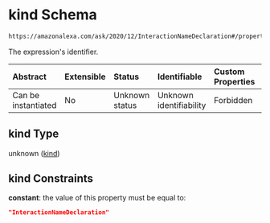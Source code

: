 # kind Schema

```txt
https://amazonalexa.com/ask/2020/12/InteractionNameDeclaration#/properties/kind
```

The expression's identifier.

| Abstract            | Extensible | Status         | Identifiable            | Custom Properties | Additional Properties | Access Restrictions | Defined In                                                                                                |
| :------------------ | :--------- | :------------- | :---------------------- | :---------------- | :-------------------- | :------------------ | :-------------------------------------------------------------------------------------------------------- |
| Can be instantiated | No         | Unknown status | Unknown identifiability | Forbidden         | Allowed               | none                | [InteractionNameDeclaration.json\*](../../schemas/InteractionNameDeclaration.json "open original schema") |

## kind Type

unknown ([kind](interactionnamedeclaration-properties-kind.md))

## kind Constraints

**constant**: the value of this property must be equal to:

```json
"InteractionNameDeclaration"
```
